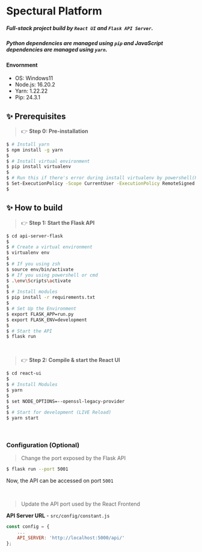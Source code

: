 # Spectural Platform

##### Full-stack project build by `React UI` and `Flask API Server`. 

##### Python dependencies are managed using `pip` and JavaScript dependencies are managed using `yarn`.

#### Envornment
- OS: Windows11 
- Node.js: 16.20.2
- Yarn: 1.22.22
- Pip: 24.3.1 


## ✨ Prerequisites

> 👉 **Step 0: Pre-installation** 

```bash
$ # Install yarn
$ npm install -g yarn
$ 
$ # Install virtual environment
$ pip install virtualenv
$
$ # Run this if there's error during install virtualenv by powershell(Possible Issue: Windows PowerShell's Execution Policy may block the execution of virtual environment)
$ Set-ExecutionPolicy -Scope CurrentUser -ExecutionPolicy RemoteSigned
$
```


## ✨ How to build

> 👉 **Step 1: Start the Flask API** 

```bash
$ cd api-server-flask
$ 
$ # Create a virtual environment
$ virtualenv env
$
$ # If you using zsh
$ source env/bin/activate
$ # If you using powershell or cmd
$ .\env\Scripts\activate
$
$ # Install modules
$ pip install -r requirements.txt
$
$ # Set Up the Environment
$ export FLASK_APP=run.py
$ export FLASK_ENV=development
$ 
$ # Start the API
$ flask run 
```

<br />

> 👉 **Step 2: Compile & start the React UI**

```bash
$ cd react-ui
$
$ # Install Modules
$ yarn
$
$ set NODE_OPTIONS=--openssl-legacy-provider
$
$ # Start for development (LIVE Reload)
$ yarn start 
```

<br />

### Configuration (Optional)

> Change the port exposed by the Flask API

```bash
$ flask run --port 5001
```

Now, the API can be accessed on port `5001`

<br />

> Update the API port used by the React Frontend

**API Server URL** - `src/config/constant.js` 

```javascript
const config = {
    ...
    API_SERVER: 'http://localhost:5000/api/'
};
```
